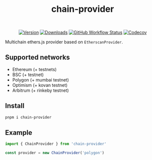 <div align="center">
<h1>chain-provider</h1>
<br />

[![Version][v-badge-url]][npm-url] [![Downloads][dl-badge-url]][npm-url] [![GitHub Workflow Status][gh-actions-img]][github-actions] [![Codecov][cov-badge-url]][cov-url]

</div>

Multichain ethers.js provider based on `EtherscanProvider`.

## Supported networks

- Ethereum (+ testnets)
- BSC (+ testnet)
- Polygon (+ mumbai testnet)
- Optimism (+ kovan testnet)
- Arbitrum (+ rinkeby testnet)

## Install

```sh
pnpm i chain-provider
```

## Example

```ts
import { ChainProvider } from 'chain-provider'

const provider = new ChainProvider('polygon')
```

[v-badge-url]: https://img.shields.io/npm/v/chain-provider.svg?style=for-the-badge&color=53a3d3&label=&logo=npm
[npm-url]: https://www.npmjs.com/package/chain-provider
[cov-badge-url]: https://img.shields.io/coveralls/github/talentlessguy/chain-provider?style=for-the-badge&color=53a3d3
[cov-url]: https://coveralls.io/github/talentlessguy/chain-provider
[dl-badge-url]: https://img.shields.io/npm/dt/chain-provider?style=for-the-badge&color=53a3d3
[github-actions]: https://github.com/talentlessguy/chain-provider/actions
[gh-actions-img]: https://img.shields.io/github/workflow/status/talentlessguy/chain-provider/CI?style=for-the-badge&color=53a3d3&label=&logo=github
